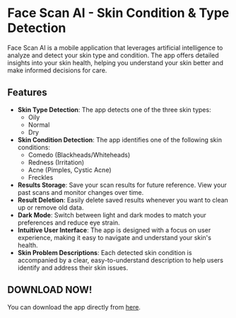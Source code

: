 # Face Scan AI - Skin Condition & Type Detection

Face Scan AI is a mobile application that leverages artificial intelligence to analyze and detect your skin type and condition. The app offers detailed insights into your skin health, helping you understand your skin better and make informed decisions for care.

## Features

- **Skin Type Detection**: The app detects one of the three skin types:
  - Oily
  - Normal
  - Dry
- **Skin Condition Detection**: The app identifies one of the following skin conditions:
  - Comedo (Blackheads/Whiteheads)
  - Redness (Irritation)
  - Acne (Pimples, Cystic Acne)
  - Freckles
- **Results Storage**: Save your scan results for future reference. View your past scans and monitor changes over time.
- **Result Deletion**: Easily delete saved results whenever you want to clean up or remove old data.
- **Dark Mode**: Switch between light and dark modes to match your preferences and reduce eye strain.
- **Intuitive User Interface**: The app is designed with a focus on user experience, making it easy to navigate and understand your skin's health.
- **Skin Problem Descriptions**: Each detected skin condition is accompanied by a clear, easy-to-understand description to help users identify and address their skin issues.

## DOWNLOAD NOW!

You can download the app directly from [here](https://drive.google.com/file/d/15b3RUm4ePhmRSeM-N4Z345gn0R8VW1bj/view?usp=sharing).
